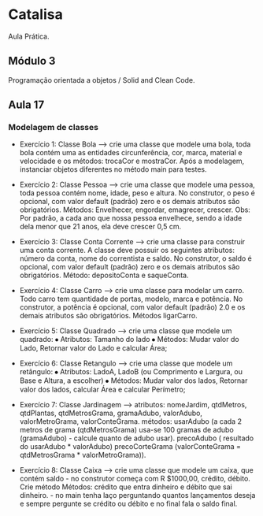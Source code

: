 # Catalisa

Aula Prática.

## Módulo 3

Programação orientada a objetos / Solid and Clean Code.

## Aula 17

### Modelagem de classes

* Exercício 1: Classe Bola --> crie uma classe que modele uma bola, toda bola contém uma as entidades circunferência, cor, marca, material e velocidade e os métodos: trocaCor e mostraCor. Após a modelagem, instanciar objetos diferentes no método main para testes. 

* Exercício 2: Classe Pessoa --> crie uma classe que modele uma pessoa, toda pessoa contém nome, idade, peso e altura. No construtor, o peso é opcional, com valor default (padrão) zero e os demais atributos são obrigatórios. 
Métodos: Envelhecer, engordar, emagrecer, crescer. Obs: Por padrão, a cada ano que nossa pessoa envelhece, sendo a idade dela menor que 21 anos, ela deve crescer 0,5 cm.

* Exercício 3: Classe Conta Corrente --> crie uma classe para construir uma conta corrente. A classe deve possuir os seguintes atributos: número da conta, nome do correntista e saldo. No construtor, o saldo é opcional, com valor default (padrão) zero e os demais atributos são obrigatórios. 
Método: depositoConta e saqueConta. 
* Exercício 4: Classe Carro --> crie uma classe para modelar um carro. Todo carro tem quantidade de portas, modelo, marca e potência. No construtor, a potência é opcional, com valor default (padrão) 2.0 e os demais atributos são obrigatórios. 
Métodos ligarCarro.

* Exercício 5: Classe Quadrado --> crie uma classe que modele um quadrado:
⦁	Atributos: Tamanho do lado
⦁	Métodos: Mudar valor do Lado, Retornar valor do Lado e calcular Área;

* Exercício 6: Classe Retangulo --> crie uma classe que modele um retângulo:
⦁	Atributos: LadoA, LadoB (ou Comprimento e Largura, ou Base e Altura, a escolher)
⦁	Métodos: Mudar valor dos lados, Retornar valor dos lados, calcular Área e calcular Perímetro;

* Exercício 7: Classe Jardinagem --> atributos: nomeJardim, qtdMetros, qtdPlantas, qtdMetrosGrama, gramaAdubo, valorAdubo, valorMetroGrama, valorConteGrama.
métodos: usarAdubo (a cada 2 metros de grama (qtdMetrosGrama) usa-se 100 gramas de adubo (gramaAdubo) - calcule quanto de adubo usar). 
precoAdubo ( resultado do usarAdubo  * valorAdubo) 
precoCorteGrama (valorConteGrama = qtdMetrosGrama * valorMetroGrama)). 
* Exercício 8: Classe Caixa --> crie uma classe que modele um caixa, que contém saldo - no construtor começa com R $1000,00, crédito, débito. Crie método 
Métodos: crédito que entra dinheiro e débito que sai dinheiro. - no main tenha laço perguntando quantos lançamentos deseja e sempre pergunte se crédito ou débito e no final fala o saldo final.





